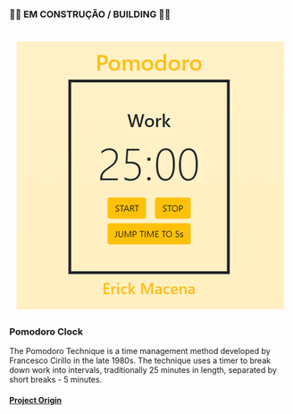 ### 🚧🚧 EM CONSTRUÇÃO / BUILDING 🚧🚧

<h1 align="center">
  <img alt="Erick's Pomodoro" src="./github_assets/pomodoro.png"/>
</h1>

### Pomodoro Clock

The Pomodoro Technique is a time management method developed by Francesco Cirillo in the late 1980s. The technique uses a timer to break down work into intervals, traditionally 25 minutes in length, separated by short breaks - 5 minutes.

#### [Project Origin](https://github.com/florinpop17/app-ideas/blob/master/Projects/1-Beginner/Pomodoro-Clock.md)
